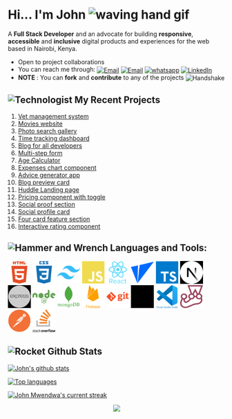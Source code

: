 # Hi... I'm John  <img src="https://user-images.githubusercontent.com/72663882/171687151-bb31c996-c9d2-49c8-b593-734946893b23.gif" alt="waving hand gif" aria-hidden="true" width="40" />

A **Full Stack Developer**  and an advocate for building **responsive**, **accessible** and **inclusive** digital products and experiences for the web based in Nairobi, Kenya. 
- Open to project collaborations
- You can reach me through: <a href="https://johnmwendwa.vercel.app" title="Portfolio"><img alt="Email"  src="https://img.shields.io/badge/website-f59042?style=for-the-badge&logo=About.me&logoColor=white" height="30" align="center"/></a> <a href="mailto:dev.johnmwendwa@gmail.com" title="Email"><img alt="Email" src="https://img.shields.io/badge/Gmail-D15336?style=for-the-badge&logo=gmail&logoColor=white" height="30" align="center"/></a> <a href="https://wa.me/254747237927" title="Whatsapp"><img alt="whatsapp"  src="https://img.shields.io/badge/WhatsApp-25D366?style=for-the-badge&logo=whatsapp&logoColor=white" height="30" align="center"/></a> <a href="https://www.linkedin.com/in/john-mwendwa/"><img  alt="LinkedIn" title="LinkedIn" src="https://img.shields.io/static/v1?message=LinkedIn&logo=linkedin&label=&color=0077B5&logoColor=white&labelColor=&style=for-the-badge" height="30" align="center" /></a> 
- **NOTE** : You can **fork** and **contribute** to any of the projects <img src="https://raw.githubusercontent.com/Tarikul-Islam-Anik/Animated-Fluent-Emojis/master/Emojis/Hand%20gestures/Handshake.png" alt="Handshake" width="25" height="25" align="center" />

[- Currently working on <a href="https://book-commerce-murex.vercel.app/">book commerce</a>]::
 
## <img src="https://raw.githubusercontent.com/Tarikul-Islam-Anik/Animated-Fluent-Emojis/master/Emojis/People/Technologist.png" alt="Technologist" width="30" height="30" /> My Recent Projects 

 1. [Vet management system](https://vet-management-system.vercel.app/)
 2. [Movies website](https://react-movies-lac.vercel.app/)
 3. [Photo search gallery](https://next-gallery-johnmwendwa.vercel.app/)
 4. [Time tracking dashboard](https://johnmwendwa.github.io/time-tracking-dashboard/)
 5. [Blog for all developers](https://developers-home.vercel.app/)
 6. [Multi-step form](https://johnmwendwa.github.io/advanced-multi-step-form/)
 7. [Age Calculator](https://johnmwendwa.github.io/age-calculator/)
 8. [Expenses chart component](https://johnmwendwa.github.io/expenses-chart-component/)
 9. [Advice generator app](https://johnmwendwa.github.io/advice-generator-app/)
 10. [Blog preview card](https://johnmwendwa.github.io/blog-preview-card)
 11. [Huddle Landing page](https://johnmwendwa.github.io/huddle-landing-page/)
 12. [Pricing component with toggle](https://johnmwendwa.github.io/pricing-component-with-toggle)
 13. [Social proof section](https://johnmwendwa.github.io/social-proof-section/)
 14. [Social profile card](https://johnmwendwa.github.io/social-profile-card/)
 15. [Four card feature section](https://johnmwendwa.github.io/four-card-feature-section)
 16. [Interactive rating component](https://johnmwendwa.github.io/interactive-rating-component)

## <img src="https://raw.githubusercontent.com/Tarikul-Islam-Anik/Animated-Fluent-Emojis/master/Emojis/Objects/Hammer%20and%20Wrench.png" alt="Hammer and Wrench" width="30" height="30" /> **Languages and Tools:** 
<p>
<img src="https://github.com/devicons/devicon/blob/master/icons/html5/html5-plain-wordmark.svg" width=53>
<img src="https://github.com/devicons/devicon/blob/master/icons/css3/css3-plain-wordmark.svg" width=53>
<img src="https://github.com/devicons/devicon/blob/master/icons/tailwindcss/tailwindcss-original.svg" width=53>
<img src="https://github.com/devicons/devicon/blob/master/icons/javascript/javascript-plain.svg" width=53>
<img src="https://github.com/devicons/devicon/blob/master/icons/react/react-original-wordmark.svg" width=53>
<img src="https://github.com/devicons/devicon/blob/master/icons/vite/vite-original.svg" width=53>
<img src="https://github.com/devicons/devicon/blob/master/icons/typescript/typescript-plain.svg" width=53>
<img src="https://github.com/devicons/devicon/blob/master/icons/nextjs/nextjs-original.svg" width=53 style="filter: invert(100%);">
<img src="/express-js.png" width=53 style="filter: invert(100%);">
<img src="https://github.com/devicons/devicon/blob/master/icons/nodejs/nodejs-plain-wordmark.svg" width=53>
<img src="https://github.com/devicons/devicon/blob/master/icons/mongodb/mongodb-plain-wordmark.svg" width=53>
<img src="https://github.com/devicons/devicon/blob/master/icons/firebase/firebase-plain-wordmark.svg" width=53>
<img src="https://github.com/devicons/devicon/blob/master/icons/git/git-plain-wordmark.svg" width=53>
<img src="/github.png" width=53 style="filter: invert(100%);">
<img src="https://github.com/devicons/devicon/blob/master/icons/vscode/vscode-original-wordmark.svg" width=53>
<img src="https://github.com/devicons/devicon/blob/master/icons/jest/jest-plain.svg" width=53>
<img src="https://github.com/devicons/devicon/blob/master/icons/postman/postman-plain.svg" width=53>
<img src="https://github.com/devicons/devicon/blob/master/icons/stackoverflow/stackoverflow-original-wordmark.svg" width=53>
</p>

## <img src="https://raw.githubusercontent.com/Tarikul-Islam-Anik/Animated-Fluent-Emojis/master/Emojis/Travel%20and%20places/Rocket.png" alt="Rocket" width="30" height="30" /> Github Stats 

 [![John's github stats](https://bad-apple-github-readme.vercel.app/api?username=johnmwendwa&show_icons=true&count_private=true&line_height=20&icon_color=00b3ff&theme=blue-green&title_color=00b3ff)](#)
 
 [![Top languages](https://github-readme-mwendwa.vercel.app/api/top-langs/?username=johnmwendwa&layout=compact&count_private=true&theme=blue-green&title_color=00b3ff)](#)

[![John Mwendwa's current streak](https://streak-stats.demolab.com/?user=johnmwendwa&count_private=true&theme=blue-green&title_color=00b3ff)](#)

<p align="center">
     <img src="https://capsule-render.vercel.app/api?type=waving&color=gradient&height=100&section=footer"/>
</p>

